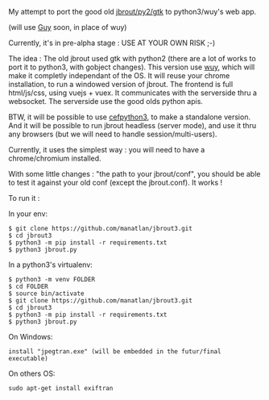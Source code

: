 My attempt to port the good old [jbrout/py2/gtk](https://manatlan.com/jbrout/) to python3/wuy's web app.

(will use [Guy](https://github.com/manatlan/guy) soon, in place of wuy)

Currently, it's in pre-alpha stage : USE AT YOUR OWN RISK ;-)

The idea : The old jbrout used gtk with python2 (there are a lot of works to port it to python3, with gobject changes). This version use [wuy](https://github.com/manatlan/wuy), which will make it completly independant of the OS. It will reuse your chrome installation, to run a windowed version of jbrout. The frontend is full html/js/css, using vuejs + vuex. It communicates with the serverside thru a websocket. The serverside use the good olds python apis.

BTW, it will be possible to use [cefpython3](https://github.com/cztomczak/cefpython), to make a standalone version. And it will be possible to run jbrout headless (server mode), and use it thru any browsers (but we will need to handle session/multi-users).

Currently, it uses the simplest way : you will need to have a chrome/chromium installed.

With some little changes : "the path to your jbrout/conf", you should be able to test it against your old conf (except the jbrout.conf). It works !

To run it :

In your env:

    $ git clone https://github.com/manatlan/jbrout3.git
    $ cd jbrout3
    $ python3 -m pip install -r requirements.txt
    $ python3 jbrout.py

In a python3's virtualenv:

    $ python3 -m venv FOLDER
    $ cd FOLDER
    $ source bin/activate
    $ git clone https://github.com/manatlan/jbrout3.git
    $ cd jbrout3
    $ python3 -m pip install -r requirements.txt
    $ python3 jbrout.py

On Windows:

    install "jpegtran.exe" (will be embedded in the futur/final executable)

On others OS:

    sudo apt-get install exiftran
